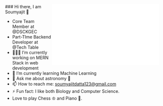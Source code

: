 <img align="right" width="350" height="200" src="https://github.com/Codehackerone/github-stats/blob/master/generated/overview.svg">
### Hi there, I am Soumyajit 👋

- Core Team Member at @DSCKGEC
- Part-TIme Backend Developer at @Tech Table
- 👨🏻‍💻 I’m currently working on MERN Stack in web development
- 🌱 I’m currently learning Machine Learning
- 💬 Ask me about astronomy 🔭
- 📫 How to reach me: soumyajitdatta123@gmail.com
- ⚡ Fun fact: I like both Biology and Computer Science.
- Love to play Chess ♔ and Piano 🎹.
